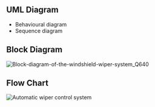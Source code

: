 ## UML Diagram
-   Behavioural diagram
-   Sequence diagram
## Block Diagram
![Block-diagram-of-the-windshield-wiper-system_Q640](https://user-images.githubusercontent.com/101260690/168233562-ecffccc1-35c3-40bf-a5bf-6327b7ea4773.jpg)

## Flow Chart
![Automatic wiper control system](https://user-images.githubusercontent.com/101260690/168233649-a8c7cde4-a15e-446f-9775-a461dc96cc76.png)

